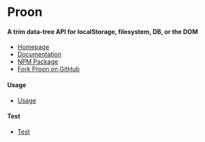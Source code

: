 Proon
=====


#### A trim data-tree API for localStorage, filesystem, DB, or the DOM

- [Homepage](http://proon.richplastow.com/)
- [Documentation](http://proon.richplastow.com/#/doc/documentation)
- [NPM Package](https://www.npmjs.com/package/proon)
- [Fork Proon on GitHub](https://github.com/richplastow/proon)


#### Usage

- [Usage](http://proon.richplastow.com/#/doc/usage)


#### Test

- [Test](http://proon.richplastow.com/test/run-test.html)
